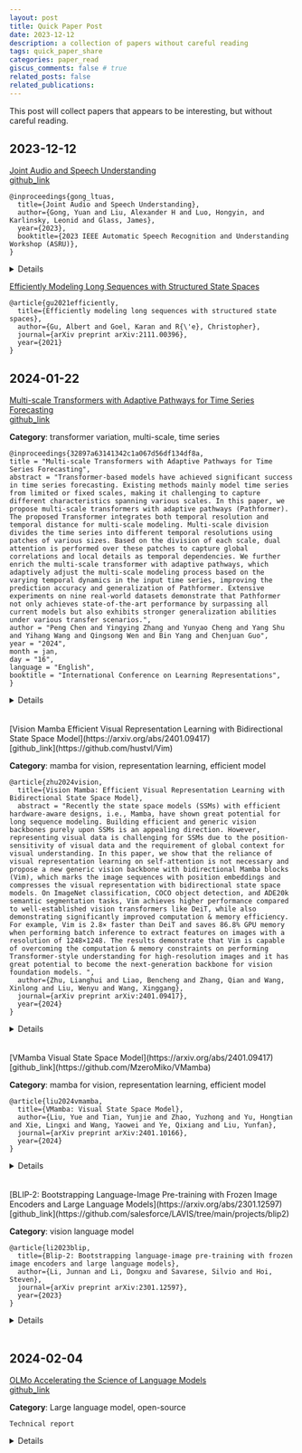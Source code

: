 ```yaml
---
layout: post
title: Quick Paper Post
date: 2023-12-12
description: a collection of papers without careful reading
tags: quick_paper_share
categories: paper_read
giscus_comments: false # true
related_posts: false
related_publications: 
---
```

This post will collect papers that appears to be interesting, but without careful reading.


## 2023-12-12

[Joint Audio and Speech Understanding](https://arxiv.org/abs/2309.14405)<br>
[github_link](https://github.com/YuanGongND/ltu)
```
@inproceedings{gong_ltuas,
  title={Joint Audio and Speech Understanding},
  author={Gong, Yuan and Liu, Alexander H and Luo, Hongyin, and Karlinsky, Leonid and Glass, James},
  year={2023},
  booktitle={2023 IEEE Automatic Speech Recognition and Understanding Workshop (ASRU)},
}
```
<details>
  <summary>Details</summary>
  <b>Authors</b>: Yuan Gong, Alexander H. Liu, Hongyin Luo, Leonid Karlinsky, James Glass <br>
  <b>Date</b>: 25 Sep 2023 <br>
  <b>#Citations</b>:   <br>
  <div class="col-sm mt-3 mt-md-0">
  The figure is from https://github.com/YuanGongND/ltu. All rights reserved to its owner.
    {% include figure.html path="assets/img/quick-paper-share/ltu-overview.png" class="img-fluid rounded z-depth-1" zoomable=true %}
  </div>
  <!-- <code>
    @inproceedings{gong_ltuas,
      title={Joint Audio and Speech Understanding},
      author={Gong, Yuan and Liu, Alexander H and Luo, Hongyin, and Karlinsky, Leonid and Glass, James},
      year={2023},
      booktitle={2023 IEEE Automatic Speech Recognition and Understanding Workshop (ASRU)},
    }
  </code><br> -->
</details>

[Efficiently Modeling Long Sequences with Structured State Spaces](https://arxiv.org/pdf/2111.00396.pdf)<br>
```
@article{gu2021efficiently,
  title={Efficiently modeling long sequences with structured state spaces},
  author={Gu, Albert and Goel, Karan and R{\'e}, Christopher},
  journal={arXiv preprint arXiv:2111.00396},
  year={2021}
}
```

## 2024-01-22

[Multi-scale Transformers with Adaptive Pathways for Time Series Forecasting](https://openreview.net/pdf?id=lJkOCMP2aW)<br>
[github_link](N/A)<br>

**Category**: transformer variation, multi-scale, time series
```
@inproceedings{32897a63141342c1a067d56df134df8a,
title = "Multi-scale Transformers with Adaptive Pathways for Time Series Forecasting",
abstract = "Transformer-based models have achieved significant success in time series forecasting. Existing methods mainly model time series from limited or fixed scales, making it challenging to capture different characteristics spanning various scales. In this paper, we propose multi-scale transformers with adaptive pathways (Pathformer). The proposed Transformer integrates both temporal resolution and temporal distance for multi-scale modeling. Multi-scale division divides the time series into different temporal resolutions using patches of various sizes. Based on the division of each scale, dual attention is performed over these patches to capture global correlations and local details as temporal dependencies. We further enrich the multi-scale transformer with adaptive pathways, which adaptively adjust the multi-scale modeling process based on the varying temporal dynamics in the input time series, improving the prediction accuracy and generalization of Pathformer. Extensive experiments on nine real-world datasets demonstrate that Pathformer not only achieves state-of-the-art performance by surpassing all current models but also exhibits stronger generalization abilities under various transfer scenarios.",
author = "Peng Chen and Yingying Zhang and Yunyao Cheng and Yang Shu and Yihang Wang and Qingsong Wen and Bin Yang and Chenjuan Guo",
year = "2024",
month = jan,
day = "16",
language = "English",
booktitle = "International Conference on Learning Representations",
}
```
<details>
  <summary>Details</summary>
  <b>Authors</b>:  <br>
  <b>Date</b>: ICLR 2024 <br>
  <b>#Citations</b>:   <br>
  <div class="col-sm mt-3 mt-md-0">
  The figure is from https://openreview.net/pdf?id=lJkOCMP2aW. All rights reserved to its owner.
    {% include figure.html path="assets/img/quick-paper-share/peng2024multiscale-nn-structure.png" class="img-fluid rounded z-depth-1" zoomable=true %}
  </div>
</details>


<br>
<br>
[Vision Mamba Efficient Visual Representation Learning with Bidirectional State Space Model](https://arxiv.org/abs/2401.09417)<br>
[github_link](https://github.com/hustvl/Vim)<br>

**Category**: mamba for vision, representation learning, efficient model
```
@article{zhu2024vision,
  title={Vision Mamba: Efficient Visual Representation Learning with Bidirectional State Space Model},
  abstract = "Recently the state space models (SSMs) with efficient hardware-aware designs, i.e., Mamba, have shown great potential for long sequence modeling. Building efficient and generic vision backbones purely upon SSMs is an appealing direction. However, representing visual data is challenging for SSMs due to the position-sensitivity of visual data and the requirement of global context for visual understanding. In this paper, we show that the reliance of visual representation learning on self-attention is not necessary and propose a new generic vision backbone with bidirectional Mamba blocks (Vim), which marks the image sequences with position embeddings and compresses the visual representation with bidirectional state space models. On ImageNet classification, COCO object detection, and ADE20k semantic segmentation tasks, Vim achieves higher performance compared to well-established vision transformers like DeiT, while also demonstrating significantly improved computation & memory efficiency. For example, Vim is 2.8× faster than DeiT and saves 86.8% GPU memory when performing batch inference to extract features on images with a resolution of 1248×1248. The results demonstrate that Vim is capable of overcoming the computation & memory constraints on performing Transformer-style understanding for high-resolution images and it has great potential to become the next-generation backbone for vision foundation models. ",
  author={Zhu, Lianghui and Liao, Bencheng and Zhang, Qian and Wang, Xinlong and Liu, Wenyu and Wang, Xinggang},
  journal={arXiv preprint arXiv:2401.09417},
  year={2024}
}
```
<details>
  <summary>Details</summary>
  <b>Authors</b>:  <br>
  <b>Date</b>: Jan 2024 <br>
  <b>#Citations</b>:   <br>
  <div class="col-sm mt-3 mt-md-0">
  The figure is from the paper. All rights reserved to its owner.
    {% include figure.html path="assets/img/quick-paper-share/zhu2024vision-overview.png" class="img-fluid rounded z-depth-1" zoomable=true %}
  </div>
</details>

<br>
<br>
[VMamba Visual State Space Model](https://arxiv.org/abs/2401.09417)<br>
[github_link](https://github.com/MzeroMiko/VMamba)<br>

**Category**: mamba for vision, representation learning, efficient model
```
@article{liu2024vmamba,
  title={VMamba: Visual State Space Model},
  author={Liu, Yue and Tian, Yunjie and Zhao, Yuzhong and Yu, Hongtian and Xie, Lingxi and Wang, Yaowei and Ye, Qixiang and Liu, Yunfan},
  journal={arXiv preprint arXiv:2401.10166},
  year={2024}
}
```
<details>
  <summary>Details</summary>
  <b>Authors</b>:  <br>
  <b>Date</b>: Jan 2024 <br>
  <b>#Citations</b>:   <br>
  <div class="col-sm mt-3 mt-md-0">
  The figure is from the paper. All rights reserved to its owner.
    {% include figure.html path="assets/img/quick-paper-share/zhu2024vision-overview.png" class="img-fluid rounded z-depth-1" zoomable=true %}
  </div>
</details>
<br>
<br>
[BLIP-2: Bootstrapping Language-Image Pre-training with Frozen Image Encoders and Large Language Models](https://arxiv.org/abs/2301.12597)<br>
[github_link](https://github.com/salesforce/LAVIS/tree/main/projects/blip2)<br>

**Category**: vision language model
```
@article{li2023blip,
  title={Blip-2: Bootstrapping language-image pre-training with frozen image encoders and large language models},
  author={Li, Junnan and Li, Dongxu and Savarese, Silvio and Hoi, Steven},
  journal={arXiv preprint arXiv:2301.12597},
  year={2023}
}
```
<details>
  <summary>Details</summary>
  <b>Authors</b>:  <br>
  <b>Date</b>: Jun 2023 <br>
  <b>#Citations</b>:   <br>
  <div class="col-sm mt-3 mt-md-0">
  The figure is from the paper. All rights reserved to its owner.
    {% include figure.html path="assets/img/quick-paper-share/li2023blip-overview.png" class="img-fluid rounded z-depth-1" zoomable=true %}
  </div>
</details>
<br>

## 2024-02-04

[OLMo Accelerating the Science of Language Models](https://allenai.org/olmo/olmo-paper.pdf)<br>
[github_link](https://github.com/allenai/OLMo)<br>

**Category**: Large language model, open-source
```
Technical report
```
<details>
  <summary>Details</summary>
  <b>Authors</b>:  <br>
  <b>Date</b>: Feb 2024 <br>
  <b>#Citations</b>:   <br>
  <div class="col-sm mt-3 mt-md-0">
  The figure is from https://github.com/allenai/OLMo. All rights reserved to its owner.
    {% include figure.html path="assets/img/quick-paper-share/olmo-icon.png" class="img-fluid rounded z-depth-1" zoomable=true %}
  </div>
</details>
